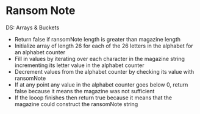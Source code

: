 # Ransom Note

DS: Arrays & Buckets

- Return false if ransomNote length is greater than magazine length
- Initialize array of length 26 for each of the 26 letters in the alphabet for an alphabet counter
- Fill in values by iterating over each character in the magazine string incrementing its letter value in the alphabet counter
- Decrement values from the alphabet counter by checking its value with ransomNote
- If at any point any value in the alphabet counter goes below 0, return false because it means the magazine was not sufficient
- If the looop finishes then return true because it means that the magazine could construct the ransomNote string
